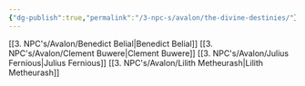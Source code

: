 ```yaml
---
{"dg-publish":true,"permalink":"/3-npc-s/avalon/the-divine-destinies/"}
---
```


[[3. NPC's/Avalon/Benedict Belial\|Benedict Belial]]
[[3. NPC's/Avalon/Clement Buwere\|Clement Buwere]]
[[3. NPC's/Avalon/Julius Fernious\|Julius Fernious]]
[[3. NPC's/Avalon/Lilith Metheurash\|Lilith Metheurash]]

